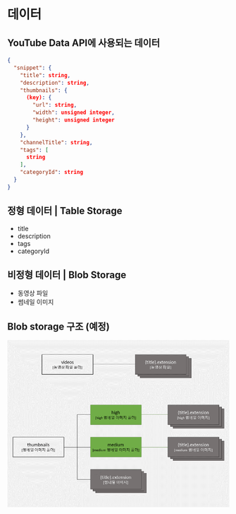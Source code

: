 데이터
===

YouTube Data API에 사용되는  데이터
---

``` json
{
  "snippet": {
    "title": string,
    "description": string,
    "thumbnails": {
      (key): {
        "url": string,
        "width": unsigned integer,
        "height": unsigned integer
      }
    },
    "channelTitle": string,
    "tags": [
      string
    ],
    "categoryId": string
  }
}
```

정형 데이터 | Table Storage
---

- title
- description
- tags
- categoryId

비정형 데이터 | Blob Storage
---

- 동영상 파일
- 썸네일 이미지

Blob storage 구조 (예정)
---

![data structure](./img/datastructure.png)

